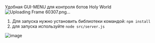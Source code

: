 Удобная GUI-MENU для контроля ботов Holy World
![Uploading Frame 60307.png…]()

1. Для запуска нужно установить библиотеки командой:
   ```npm install ```
2. для запуска используйте
   ``` node src/server.js ```
   
![image](https://github.com/user-attachments/assets/cb474051-01ad-4f89-8a2f-952326467766)

